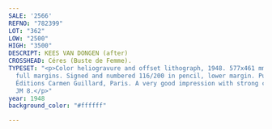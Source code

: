 ```yaml
---
SALE: '2566'
REFNO: "782399"
LOT: "362"
LOW: "2500"
HIGH: "3500"
DESCRIPT: KEES VAN DONGEN (after)
CROSSHEAD: Céres (Buste de Femme).
TYPESET: "<p>Color heliogravure and offset lithograph, 1948. 577x461 mm; 22¾x18⅛ inches,
  full margins. Signed and numbered 116/200 in pencil, lower margin. Published by
  Éditions Carmen Guillard, Paris. A very good impression with strong colors. Juffermans
  JM 8.</p>"
year: 1948
background_color: "#ffffff"

---
```

